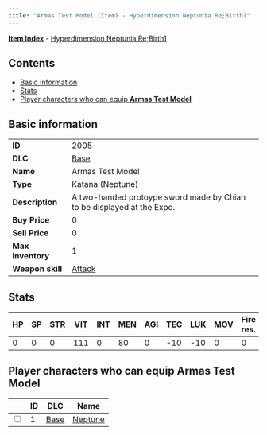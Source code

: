 ```yaml
---
title: "Armas Test Model (Item) - Hyperdimension Neptunia Re;Birth1"
---
```


[**Item Index**](/neptunia/rb1/item/index.html) - [Hyperdimension Neptunia Re;Birth1](/neptunia/rb1)

## Contents

- [Basic information](#basic-information)
- [Stats](#stats)
- [Player characters who can equip **Armas Test Model**](#player-characters-who-can-equip-armas-test-model)

## Basic information

|   |   |
| -- | -- |
| **ID** | 2005 |
| **DLC** | [Base](/neptunia/rb1/dlc/1-base.html) |
| **Name** | Armas Test Model |
| **Type** | Katana (Neptune) |
| **Description** | A two-handed protoype sword made by Chian to be displayed at the Expo. |
| **Buy Price** | 0 |
| **Sell Price** | 0 |
| **Max inventory** | 1 |
| **Weapon skill** | [Attack](/neptunia/rb1/skill/1-1-attack.html) |


## Stats

| HP | SP | STR | VIT | INT | MEN | AGI | TEC | LUK | MOV | Fire res. | Ice res. | Wind res. | Lightning res. |
| -- | -- | --- | --- | --- | --- | --- | --- | --- | --- | --------- | -------- | --------- | -------------- |
| 0 | 0 | 0 | 111 | 0 | 80 | 0 | -10 | -10 | 0 | 0 | 0 | 0 | 0 |


## Player characters who can equip **Armas Test Model**

|    | ID | DLC | Name |
| -- | -- | --- | ---- |
| <input type="checkbox" id="rb1-player-1-1" class="trackbox" /> | 1 | [Base](/neptunia/rb1/dlc/1-base.html) | [Neptune](/neptunia/rb1/player/1-1-neptune.html) |
